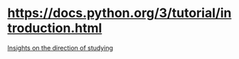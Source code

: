 # https://docs.python.org/3/tutorial/introduction.html

[Insights on the direction of studying](https://youtu.be/p-89r5QvQvQ)
